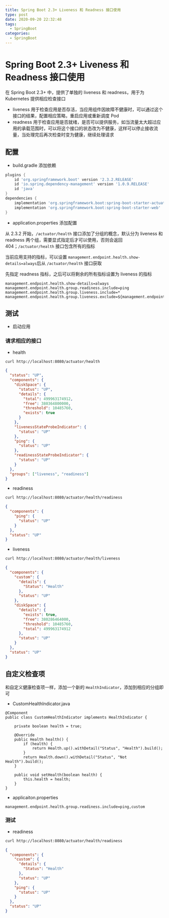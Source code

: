 ```yaml
---
title: Spring Boot 2.3+ Liveness 和 Readness 接口使用
type: post
date: 2020-09-20 22:32:48
tags:
  - SpringBoot
categories:
  - SpringBoot
---
```


# Spring Boot 2.3+ Liveness 和 Readness 接口使用

在 Spring Boot 2.3+ 中，提供了单独的 liveness 和 readness，用于为 Kubernetes 提供相应检查接口

- liveness
  用于检查应用是否存活，当应用组件因故障不健康时，可以通过这个接口的结果，配置相应策略，重启应用或重新调度 Pod
- readness
  用于检查应用是否就绪，是否可以提供服务，如当流量太大超过应用的承载范围时，可以将这个接口的状态改为不健康，这样可以停止接收流量，当处理完后再次检查时变为健康，继续处理请求

## 配置

- build.gradle 添加依赖

```groovy
plugins {
    id 'org.springframework.boot' version '2.3.2.RELEASE'
    id 'io.spring.dependency-management' version '1.0.9.RELEASE'
    id 'java'
}
dependencies {
    implementation 'org.springframework.boot:spring-boot-starter-actuator'
    implementation 'org.springframework.boot:spring-boot-starter-web'
}
```

- application.properties 添加配置

从 2.3.2 开始，`/actuator/health` 接口添加了分组的概念，默认分为 liveness 和 readness 两个组，需要显式指定后才可以使用，否则会返回 404；`/actuator/health` 接口包含所有的指标

当前应用支持的指标，可以设置 `management.endpoint.health.show-details=always`后从 `/actuator/health` 接口获取

先指定 readness 指标，之后可以将剩余的所有指标设置为 liveness 的指标

```
management.endpoint.health.show-details=always
management.endpoint.health.group.readiness.include=ping
management.endpoint.health.group.liveness.include=*
management.endpoint.health.group.liveness.exclude=${management.endpoint.health.group.readiness.include}
```

## 测试

- 启动应用

### 请求相应的接口

- health

```bash
curl http://localhost:8080/actuator/health
```

```json
{
  "status": "UP",
  "components": {
    "diskSpace": {
      "status": "UP",
      "details": {
        "total": 499963174912,
        "free": 380364800000,
        "threshold": 10485760,
        "exists": true
      }
    },
    "livenessStateProbeIndicator": {
      "status": "UP"
    },
    "ping": {
      "status": "UP"
    },
    "readinessStateProbeIndicator": {
      "status": "UP"
    }
  },
  "groups": ["liveness", "readiness"]
}
```

- readiness

```bash
curl http://localhost:8080/actuator/health/readiness
```

```json
{
  "components": {
    "ping": {
      "status": "UP"
    }
  },
  "status": "UP"
}
```

- liveness

```bash
curl http://localhost:8080/actuator/health/liveness
```

```json
{
  "components": {
    "custom": {
      "details": {
        "Status": "Health"
      },
      "status": "UP"
    },
    "diskSpace": {
      "details": {
        "exists": true,
        "free": 380286464000,
        "threshold": 10485760,
        "total": 499963174912
      },
      "status": "UP"
    }
  },
  "status": "UP"
}
```

## 自定义检查项

和自定义健康检查项一样，添加一个新的 `HealthIndicator`，添加到相应的分组即可

- CustomHealthIndicator.java

```
@Component
public class CustomHealthIndicator implements HealthIndicator {

    private boolean health = true;

    @Override
    public Health health() {
        if (health) {
            return Health.up().withDetail("Status", "Health").build();
        }
        return Health.down().withDetail("Status", "Not Health").build();
    }

    public void setHealth(boolean health) {
        this.health = health;
    }
}
```

- applicaiton.properties

```
management.endpoint.health.group.readiness.include=ping,custom
```

### 测试

- readiness

```bash
curl http://localhost:8080/actuator/health/readiness
```

```json
{
  "components": {
    "custom": {
      "details": {
        "Status": "Health"
      },
      "status": "UP"
    },
    "ping": {
      "status": "UP"
    }
  },
  "status": "UP"
}
```

